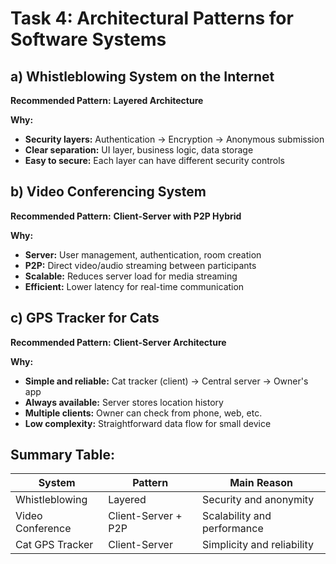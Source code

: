 # Task 4: Architectural Patterns for Software Systems

## a) Whistleblowing System on the Internet

**Recommended Pattern:** **Layered Architecture**

**Why:**
- **Security layers:** Authentication → Encryption → Anonymous submission
- **Clear separation:** UI layer, business logic, data storage
- **Easy to secure:** Each layer can have different security controls

## b) Video Conferencing System

**Recommended Pattern:** **Client-Server with P2P Hybrid**

**Why:**
- **Server:** User management, authentication, room creation
- **P2P:** Direct video/audio streaming between participants
- **Scalable:** Reduces server load for media streaming
- **Efficient:** Lower latency for real-time communication

## c) GPS Tracker for Cats

**Recommended Pattern:** **Client-Server Architecture**

**Why:**
- **Simple and reliable:** Cat tracker (client) → Central server → Owner's app
- **Always available:** Server stores location history
- **Multiple clients:** Owner can check from phone, web, etc.
- **Low complexity:** Straightforward data flow for small device

## Summary Table:

| System | Pattern | Main Reason |
|--------|---------|-------------|
| Whistleblowing | Layered | Security and anonymity |
| Video Conference | Client-Server + P2P | Scalability and performance |
| Cat GPS Tracker | Client-Server | Simplicity and reliability |